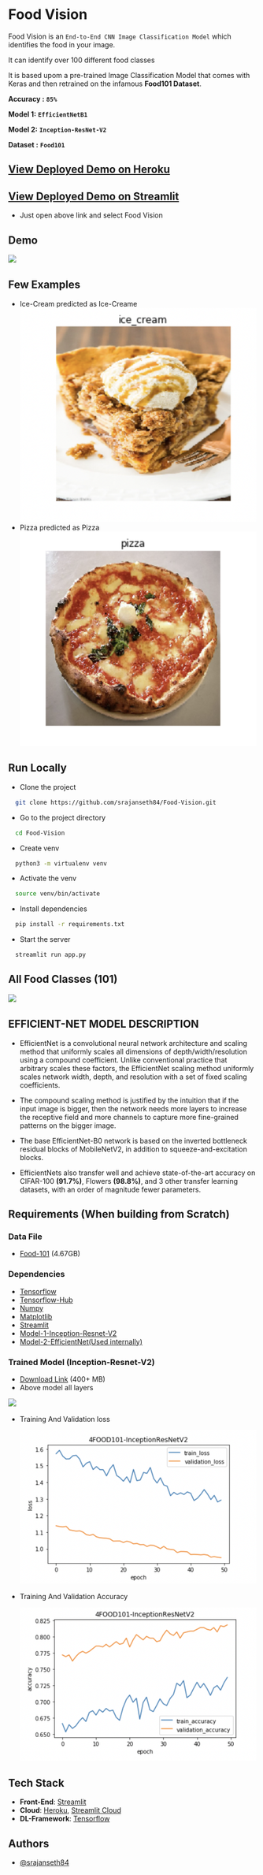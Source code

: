 # Food Vision

Food Vision is an `End-to-End CNN Image Classification Model` which identifies the food in your image. 

It can identify over 100 different food classes

It is based upom a pre-trained Image Classification Model that comes with Keras and then retrained on the infamous **Food101 Dataset**.

**Accuracy :** **`85%`**

**Model 1:** **`EfficientNetB1`**

**Model 2:** **`Inception-ResNet-V2`**

**Dataset :** **`Food101`**

## [View Deployed Demo on Heroku](https://food-vision101.herokuapp.com/)
## [View Deployed Demo on Streamlit](https://share.streamlit.io/srajanseth84/all-ml-projects-streamlit/main/app.py)
- Just open above link and select Food Vision

## Demo

![](extras/food.gif)

## Few Examples

* Ice-Cream predicted as Ice-Creame
  <img src="images/Icecream-predicted.png">
* Pizza predicted as Pizza
  <img src="images/pizza-predicted.png">
## Run Locally

* Clone the project

```bash
  git clone https://github.com/srajanseth84/Food-Vision.git
```

* Go to the project directory

```bash
  cd Food-Vision
```
* Create venv

```bash
  python3 -m virtualenv venv 
```

* Activate the venv

```bash
  source venv/bin/activate
```

* Install dependencies

```bash
  pip install -r requirements.txt
```

* Start the server

```bash
  streamlit run app.py 
```

## All Food Classes (101)

![](extras/all-101-food-class.gif)

## EFFICIENT-NET MODEL DESCRIPTION

- EfficientNet is a convolutional neural network architecture and scaling method that uniformly scales all dimensions of depth/width/resolution using a compound coefficient. Unlike conventional practice that arbitrary scales these factors, the EfficientNet scaling method uniformly scales network width, depth, and resolution with a set of fixed scaling coefficients.

- The compound scaling method is justified by the intuition that if the input image is bigger, then the network needs more layers to increase the receptive field and more channels to capture more fine-grained patterns on the bigger image.

- The base EfficientNet-B0 network is based on the inverted bottleneck residual blocks of MobileNetV2, in addition to squeeze-and-excitation blocks.

- EfficientNets also transfer well and achieve state-of-the-art accuracy on CIFAR-100 **(91.7%)**, Flowers **(98.8%)**, and 3 other transfer learning datasets, with an order of magnitude fewer parameters.

## Requirements (When building from Scratch)
### Data File

* [Food-101](http://data.vision.ee.ethz.ch/cvl/food-101.tar.gz)
(4.67GB)

### Dependencies

* [Tensorflow](https://github.com/tensorflow/tensorflow)
* [Tensorflow-Hub](https://github.com/tensorflow/hub)
* [Numpy](https://github.com/numpy/numpy)
* [Matplotlib](https://github.com/matplotlib/matplotlib)
* [Streamlit](https://streamlit.io/)
* [Model-1-Inception-Resnet-V2](https://www.tensorflow.org/api_docs/python/tf/keras/applications/inception_resnet_v2/InceptionResNetV2)
* [Model-2-EfficientNet(Used internally)](https://www.tensorflow.org/api_docs/python/tf/keras/applications/efficientnet/EfficientNetB1)

### Trained Model (Inception-Resnet-V2)

* [Download Link](https://drive.google.com/file/d/1oYT2Kcy8mNOyCOyJq5b6maZ9g84WcCf1/view?usp=sharing) (400+ MB)
* Above model all layers

![](extras/all-neural-network-layers.gif)

* Training And Validation loss
 
  <img src="images/train-and-val-loss.png">

* Training And Validation Accuracy

  <img src="images/training-and-val-accuracy.png">

## Tech Stack
* **Front-End**: [Streamlit](https://github.com/streamlit/streamlit)
* **Cloud**: [Heroku](https://www.heroku.com/), [Streamlit Cloud](https://streamlit.io/cloud)
* **DL-Framework**: [Tensorflow](https://github.com/tensorflow/tensorflow)

## Authors

- [@srajanseth84](https://github.com/srajanseth84)
